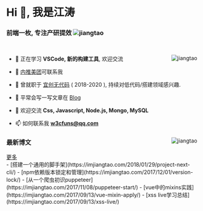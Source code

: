 <!--
 * @Author: jiangtao
 * @LastEditors: jiangtao
 * @Date: 2021-02-25 21:40:32
 * @LastEditTime: 2021-02-25 22:57:03
 * @Description: Resume
 * @Reference https://github.com/primer/css
-->
<h1 align="left">Hi 👋, 我是江涛</h1>
<h3 align="left">前端一枚, 专注产研提效 <img src="https://komarev.com/ghpvc/?username=jiangtao" alt="jiangtao" /></h3>
<br>
<div align="left" class="d-flex" height="150px">
<img align="right" src="https://github-readme-stats.jiangtao321.vercel.app/api?username=jiangtao&show_icons=true&icon_color=0366d6&text_color=24292e&bg_color=ffffff&hide_title=true" alt="jiangtao" />
<div align="left" class="d-flex">
<!--<img align="right" width="350" src="https://raw.githubusercontent.com/jiangtao/blog/master/assets/wechat/wechat.jpeg" / >-->

- 🌱 正在学习 **VSCode, 新的构建工具**, 欢迎交流

- 👯 [内推美团](https://github.com/neitui/jobs)可联系我

- 👯 曾就职于 [宜创无代码](https://www.wudaima.com) ( 2018-2020 ), 持续对低代码/搭建领域感兴趣.

- 📝 平常会写一写文章在 [Blog](https://github.com/jiangtao/blog)

- 💬 欢迎交流 **Css, Javascript, Node.js, Mongo, MySQL**

- 📫 如何联系我 **w3cfuns@qq.com**
<div>
</div>
<div class="d-flex">
    <img align="right" style="margin-left:5px;" src="https://github-readme-stats.jiangtao321.vercel.app/api/top-langs/?username=jiangtao&layout=compact&hide=html" alt="jiangtao" />
    <div align="left">
        <div class="d-flex flex-justify-between flex-items-baseline">
            <h3>最新博文</h3>
            <a align="right" href="https://github.com/jiangtao/blog/issues?q=is%3Aopen+is%3Aissue">更多</a>
        </div>
        <div>
        <!-- BLOG-POST-LIST:START -->
- [搭建一个通用的脚手架](https://imjiangtao.com/2018/01/29/project-next-cli/)
- [npm依赖版本锁定和管理](https://imjiangtao.com/2017/12/01/version-lock/)
- [从一个爬虫初识puppeteer](https://imjiangtao.com/2017/11/08/puppeteer-start/)
- [vue中的mixins实践](https://imjiangtao.com/2017/09/13/vue-mixin-apply/)
- [xss live学习总结](https://imjiangtao.com/2017/09/13/xss-live/)
<!-- BLOG-POST-LIST:END -->
        </div>
    </div>
</div>
